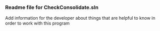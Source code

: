 ### Readme file for CheckConsolidate.sln

Add information for the developer about things that are helpful to know in order to work with this program